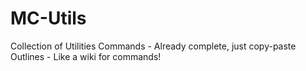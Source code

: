 # MC-Utils
Collection of Utilities
Commands - Already complete, just copy-paste
Outlines - Like a wiki for commands!

